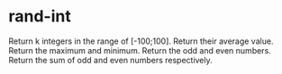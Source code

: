 # rand-int
Return k integers in the range of [-100;100].
Return their average value.
Return the maximum and minimum.
Return the odd and even numbers.
Return the sum of odd and even numbers respectively.
